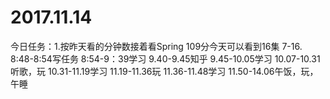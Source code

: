 # 2017.11.14
今日任务：1.按昨天看的分钟数接着看Spring 109分今天可以看到16集 7-16.
8:48-8:54写任务
8:54-9：39学习
9.40-9.45知乎
9.45-10.05学习
10.07-10.31听歌，玩
10.31-11.19学习
11.19-11.36玩
11.36-11.48学习
11.50-14.06午饭，玩，午睡
